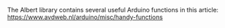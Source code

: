 The Albert library contains several useful Arduino functions in this article: https://www.avdweb.nl/arduino/misc/handy-functions
